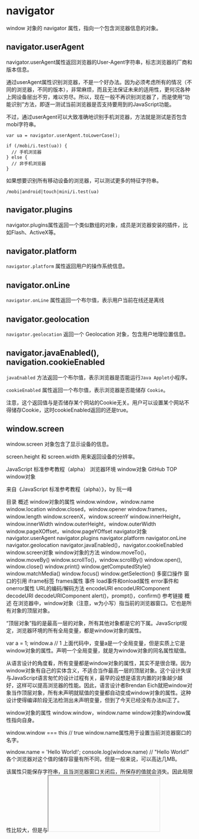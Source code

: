 # navigator

window 对象的 navigator 属性，指向一个包含浏览器信息的对象。

## navigator.userAgent

navigator.userAgent属性返回浏览器的User-Agent字符串，标志浏览器的厂商和版本信息。

通过userAgent属性识别浏览器，不是一个好办法。因为必须考虑所有的情况（不同的浏览器，不同的版本），非常麻烦，而且无法保证未来的适用性，更何况各种上网设备层出不穷，难以穷尽。所以，现在一般不再识别浏览器了，而是使用“功能识别”方法，即逐一测试当前浏览器是否支持要用到的JavaScript功能。

不过，通过userAgent可以大致准确地识别手机浏览器，方法就是测试是否包含mobi字符串。

```
var ua = navigator.userAgent.toLowerCase();

if (/mobi/i.test(ua)) {
  // 手机浏览器
} else {
  // 非手机浏览器
}
```

如果想要识别所有移动设备的浏览器，可以测试更多的特征字符串。

```
/mobi|android|touch|mini/i.test(ua)
```

## navigator.plugins

navigator.plugins属性返回一个类似数组的对象，成员是浏览器安装的插件，比如Flash、ActiveX等。

## navigator.platform

`navigator.platform` 属性返回用户的操作系统信息。

## navigator.onLine

`navigator.onLine` 属性返回一个布尔值，表示用户当前在线还是离线

## navigator.geolocation

`navigator.geolocation` 返回一个 Geolocation 对象，包含用户地理位置信息。

## navigator.javaEnabled(), navigation.cookieEnabled

`javaEnabled` 方法返回一个布尔值，表示浏览器是否能运行`Java Applet`小程序。

`cookieEnabled` 属性返回一个布尔值，表示浏览器是否能储存 `Cookie`。

注意，这个返回值与是否储存某个网站的Cookie无关。用户可以设置某个网站不得储存Cookie，这时cookieEnabled返回的还是true。

## window.screen 

window.screen 对象包含了显示设备的信息。

screen.height 和 screen.width 用来返回设备的分辨率。

JavaScript 标准参考教程（alpha）
浏览器环境
window对象
GitHub 
TOP 
window对象

来自《JavaScript 标准参考教程（alpha）》，by 阮一峰

目录
概述
window对象的属性
window.window，window.name
window.location
window.closed，window.opener
window.frames，window.length
window.screenX，window.screenY
window.innerHeight，window.innerWidth
window.outerHeight，window.outerWidth
window.pageXOffset，window.pageYOffset
navigator对象
navigator.userAgent
navigator.plugins
navigator.platform
navigator.onLine
navigator.geolocation
navigator.javaEnabled()，navigator.cookieEnabled
window.screen对象
window对象的方法
window.moveTo()，window.moveBy()
window.scrollTo()，window.scrollBy()
window.open(), window.close()
window.print()
window.getComputedStyle()
window.matchMedia()
window.focus()
window.getSelection()
多窗口操作
窗口的引用
iframe标签
frames属性
事件
load事件和onload属性
error事件和onerror属性
URL的编码/解码方法
encodeURI
encodeURIComponent
decodeURI
decodeURIComponent
alert()，prompt()，confirm()
参考链接
概述
在浏览器中，window对象（注意，w为小写）指当前的浏览器窗口。它也是所有对象的顶层对象。

“顶层对象”指的是最高一层的对象，所有其他对象都是它的下属。JavaScript规定，浏览器环境的所有全局变量，都是window对象的属性。

var a = 1;
window.a // 1
上面代码中，变量a是一个全局变量，但是实质上它是window对象的属性。声明一个全局变量，就是为window对象的同名属性赋值。

从语言设计的角度看，所有变量都是window对象的属性，其实不是很合理。因为window对象有自己的实体含义，不适合当作最高一层的顶层对象。这个设计失误与JavaScript语言匆忙的设计过程有关，最早的设想是语言内置的对象越少越好，这样可以提高浏览器的性能。因此，语言设计者Brendan Eich就把window对象当作顶层对象，所有未声明就赋值的变量都自动变成window对象的属性。这种设计使得编译阶段无法检测出未声明变量，但到了今天已经没有办法纠正了。

window对象的属性
window.window，window.name
window对象的window属性指向自身。

window.window === this // true
window.name属性用于设置当前浏览器窗口的名字。

window.name = 'Hello World!';
console.log(window.name)
// "Hello World!"
各个浏览器对这个值的储存容量有所不同，但是一般来说，可以高达几MB。

该属性只能保存字符串，且当浏览器窗口关闭后，所保存的值就会消失。因此局限性比较大，但是与<iframe>窗口通信时，非常有用。

window.location
window.location返回一个location对象，用于获取窗口当前的URL信息。它等同于document.location对象，详细介绍见《document对象》一节。

window.location === document.location // true
window.closed，window.opener
window.closed属性返回一个布尔值，表示窗口是否关闭。

window.closed // false
上面代码检查当前窗口是否关闭。这种检查意义不大，因为只要能运行代码，当前窗口肯定没有关闭。这个属性一般用来检查，使用脚本打开的新窗口是否关闭。

var popup = window.open();

if ((popup !== null) && !popup.closed) {
  // 窗口仍然打开着
}
window.opener属性返回打开当前窗口的父窗口。如果当前窗口没有父窗口，则返回null。

window.open().opener === window // true
上面表达式会打开一个新窗口，然后返回true。

通过opener属性，可以获得父窗口的的全局变量和方法，比如window.opener.propertyName和window.opener.functionName()。但这只限于两个窗口属于同源的情况（参见《同源政策》一节），且其中一个窗口由另一个打开。

window.frames，window.length
window.frames属性返回一个类似数组的对象，成员为页面内所有框架窗口，包括frame元素和iframe元素。window.frames[0]表示页面中第一个框架窗口。

如果iframe元素设置了id或name属性，那么就可以用属性值，引用这个iframe窗口。比如<iframe name="myIFrame">就可以用frames['myIFrame']或者frames.myIFrame来引用。

frames属性实际上是window对象的别名。

frames === window // true
因此，frames[0]也可以用window[0]表示。但是，从语义上看，frames更清晰，而且考虑到window还是全局对象，因此推荐表示多窗口时，总是使用frames[0]的写法。更多介绍请看下文的《多窗口操作》部分。

window.length属性返回当前网页包含的框架总数。如果当前网页不包含frame和iframe元素，那么window.length就返回0。

window.frames.length === window.length // true
window.frames.length与window.length应该是相等的。

window.screenX，window.screenY
window.screenX和window.screenY属性，返回浏览器窗口左上角相对于当前屏幕左上角（(0, 0)）的水平距离和垂直距离，单位为像素。

window.innerHeight，window.innerWidth
window.innerHeight和window.innerWidth属性，返回网页在当前窗口中可见部分的高度和宽度，即“视口”（viewport），单位为像素。

当用户放大网页的时候（比如将网页从100%的大小放大为200%），这两个属性会变小。因为这时网页的像素大小不变（比如宽度还是960像素），只是每个像素占据的屏幕空间变大了，因为可见部分（视口）就变小了。

注意，这两个属性值包括滚动条的高度和宽度。

window.outerHeight，window.outerWidth
window.outerHeight和window.outerWidth属性返回浏览器窗口的高度和宽度，包括浏览器菜单和边框，单位为像素。

window.pageXOffset，window.pageYOffset
window.pageXOffset属性返回页面的水平滚动距离，window.pageYOffset属性返回页面的垂直滚动距离，单位都为像素。

举例来说，如果用户向下拉动了垂直滚动条75像素，那么window.pageYOffset就是75。用户水平向右拉动水平滚动条200像素，window.pageXOffset就是200。

navigator对象
window对象的navigator属性，指向一个包含浏览器信息的对象。

navigator.userAgent
navigator.userAgent属性返回浏览器的User-Agent字符串，标示浏览器的厂商和版本信息。

下面是Chrome浏览器的userAgent。

navigator.userAgent
// "Mozilla/5.0 (X11; Linux x86_64) AppleWebKit/537.36 (KHTML, like Gecko) Chrome/29.0.1547.57 Safari/537.36"
通过userAgent属性识别浏览器，不是一个好办法。因为必须考虑所有的情况（不同的浏览器，不同的版本），非常麻烦，而且无法保证未来的适用性，更何况各种上网设备层出不穷，难以穷尽。所以，现在一般不再识别浏览器了，而是使用“功能识别”方法，即逐一测试当前浏览器是否支持要用到的JavaScript功能。

不过，通过userAgent可以大致准确地识别手机浏览器，方法就是测试是否包含mobi字符串。

var ua = navigator.userAgent.toLowerCase();

if (/mobi/i.test(ua)) {
  // 手机浏览器
} else {
  // 非手机浏览器
}
如果想要识别所有移动设备的浏览器，可以测试更多的特征字符串。

/mobi|android|touch|mini/i.test(ua)
navigator.plugins
navigator.plugins属性返回一个类似数组的对象，成员是浏览器安装的插件，比如Flash、ActiveX等。

navigator.platform
navigator.platform属性返回用户的操作系统信息。

navigator.platform
// "Linux x86_64"
navigator.onLine
navigator.onLine属性返回一个布尔值，表示用户当前在线还是离线。

navigator.onLine // true
navigator.geolocation
navigator.geolocation返回一个Geolocation对象，包含用户地理位置的信息。

navigator.javaEnabled()，navigator.cookieEnabled
javaEnabled方法返回一个布尔值，表示浏览器是否能运行Java Applet小程序。

navigator.javaEnabled() // false
cookieEnabled属性返回一个布尔值，表示浏览器是否能储存Cookie。

navigator.cookieEnabled // true
注意，这个返回值与是否储存某个网站的Cookie无关。用户可以设置某个网站不得储存Cookie，这时cookieEnabled返回的还是true。

window.screen对象
window.screen对象包含了显示设备的信息。

screen.height和screen.width两个属性，一般用来了解设备的分辨率。

// 显示设备的高度，单位为像素
screen.height // 1920

// 显示设备的宽度，单位为像素
screen.width // 1080
上面代码显示，某设备的分辨率是1920x1080。

除非调整显示器的分辨率，否则这两个值可以看作常量，不会发生变化。显示器的分辨率与浏览器设置无关，缩放网页并不会改变分辨率。

下面是根据屏幕分辨率，将用户导向不同网页的代码。

```
if ((screen.width <= 800) && (screen.height <= 600)) {
  window.location.replace('small.html');
} else {
  window.location.replace('wide.html');
}
```

`screen.availWidth` 和 `screen.availHeight` 属性返回屏幕可用的宽度和高度，单位是像素。它们的值是屏幕的实际大小减去操作系统某些功能占据的空间，比如系统的任务栏。

`screen.colorDepth` 属性返回屏幕的颜色深度，一般是 16（16-bit）或24 (24-bit)。也就是颜色种类。






















